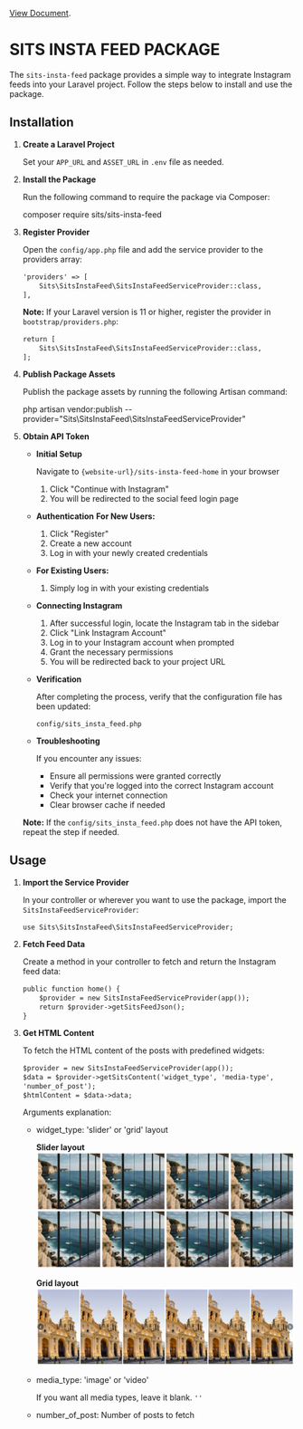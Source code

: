 [View Document](https://htmlpreview.github.io/?https://github.com/SoftechureGit/SitsInstaFeed/blob/main/docs/index.html).

# SITS INSTA FEED PACKAGE

The `sits-insta-feed` package provides a simple way to integrate Instagram feeds into your Laravel project. Follow the steps below to install and use the package.

## Installation

1.  **Create a Laravel Project**

    Set your `APP_URL` and `ASSET_URL` in `.env` file as needed.

2.  **Install the Package**

    Run the following command to require the package via Composer:

    composer require sits/sits-insta-feed

3.  **Register Provider**

    Open the `config/app.php` file and add the service provider to the providers array:

        'providers' => [
            Sits\SitsInstaFeed\SitsInstaFeedServiceProvider::class,
        ],

    **Note:** If your Laravel version is 11 or higher, register the provider in `bootstrap/providers.php`:

        return [
            Sits\SitsInstaFeed\SitsInstaFeedServiceProvider::class,
        ];

4.  **Publish Package Assets**

    Publish the package assets by running the following Artisan command:

    php artisan vendor:publish --provider="Sits\\SitsInstaFeed\\SitsInstaFeedServiceProvider"

5.  **Obtain API Token**

    - **Initial Setup**

      Navigate to `{website-url}/sits-insta-feed-home` in your browser

      1.  Click "Continue with Instagram"
      2.  You will be redirected to the social feed login page

    - **Authentication** **For New Users:**
      1.  Click "Register"
      2.  Create a new account
      3.  Log in with your newly created credentials
    - **For Existing Users:**
      1.  Simply log in with your existing credentials
    - **Connecting Instagram**
      1.  After successful login, locate the Instagram tab in the sidebar
      2.  Click "Link Instagram Account"
      3.  Log in to your Instagram account when prompted
      4.  Grant the necessary permissions
      5.  You will be redirected back to your project URL
    - **Verification**

      After completing the process, verify that the configuration file has been updated:

          config/sits_insta_feed.php

    - **Troubleshooting**

      If you encounter any issues:

      - Ensure all permissions were granted correctly
      - Verify that you're logged into the correct Instagram account
      - Check your internet connection
      - Clear browser cache if needed

    **Note:** If the `config/sits_insta_feed.php` does not have the API token, repeat the step if needed.

## Usage

1.  **Import the Service Provider**

    In your controller or wherever you want to use the package, import the `SitsInstaFeedServiceProvider`:

        use Sits\SitsInstaFeed\SitsInstaFeedServiceProvider;

2.  **Fetch Feed Data**

    Create a method in your controller to fetch and return the Instagram feed data:

        public function home() {
            $provider = new SitsInstaFeedServiceProvider(app());
            return $provider->getSitsFeedJson();
        }

3.  **Get HTML Content**

    To fetch the HTML content of the posts with predefined widgets:

        $provider = new SitsInstaFeedServiceProvider(app());
        $data = $provider->getSitsContent('widget_type', 'media-type', 'number_of_post');
        $htmlContent = $data->data;

    Arguments explanation:

    - widget_type: 'slider' or 'grid' layout

      **Slider layout** ![grid](https://raw.githubusercontent.com/SoftechureGit/SitsInstaFeed/main/docs/asset/grid.png)

      **Grid layout** ![slider](https://raw.githubusercontent.com/SoftechureGit/SitsInstaFeed/main/docs/asset/slider.png)

    - media_type: 'image' or 'video'

      If you want all media types, leave it blank. `''`

    - number_of_post: Number of posts to fetch
